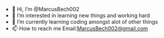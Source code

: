 - 👋 Hi, I’m @MarcusBech002
- 👀 I’m interested in learning new things and working hard
- 🌱 I’m currently learning coding amongst alot of other things
- 📫 How to reach me Email:MarcusBech002@gmail.com

<!---
MarcusBech002/MarcusBech002 is a ✨ special ✨ repository because its `README.md` (this file) appears on your GitHub profile.
You can click the Preview link to take a look at your changes.
--->
